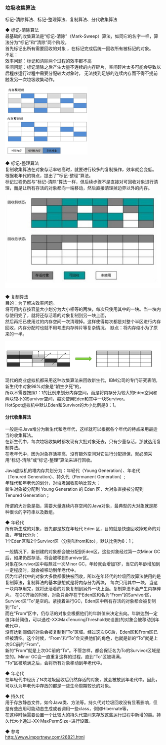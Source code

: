 ### 垃圾收集算法

标记-清除算法、标记-整理算法、复制算法、分代收集算法   

◆ 标记-清除算法  
最基础的收集算法是“标记-清除”（Mark-Sweep）算法，如同它的名字一样，算法分为“标记”和“清除”两个阶段。  
首先标记出所有需要回收的对象 ，在标记完成后统一回收所有被标记的对象。  
不足：  
效率问题：标记和清除两个过程的效率都不高  
空间问题：标记清除之后产生大量不连续的内存碎片，空间碎片太多可能会导致以后程序运行过程中需要分配较大对象时，
无法找到足够的连续内存而不得不提前触发另一次垃圾收集动作。  

![标记-清除算法](../ImageFiles/GC_001.png)  

◆ 标记-整理算法  
复制收集算法在对象存活率较高时，就要进行较多的复制操作，效率就会变低。 根据老年代的特点，提出了”标记-整理“算法。   
标记过程仍然与”标记-清除“算法一样，但后续步骤不是直接对可回收对象进行清理，而是让所有存活的对象都向一端移动，然后直接清理掉边界以外的内存。  

![标记-整理算法](../ImageFiles/GC_003.png)  
  
◆ 复制算法  
目的：为了解决效率问题。  
将可用内存按容量大小划分为大小相等的两块，每次只使用其中的一块。当一块内存使用完了，就将还存活着的对象复制到另一块上面，  
然后再把已使用过的内存空间一次清理掉。这样使得每次都是对整个半区进行内存回收，内存分配时也就不用考虑内存碎片等复杂情况。
缺点：将内存缩小为了原来的一半。  


![标记-复制算法](../ImageFiles/GC_002.png)  

现代的商业虚拟机都采用这种收集算法来回收新生代，IBM公司的专门研究表明，新生代中对象98%对象是“朝生夕死”的，  
所以不需要按照1：1的比例来划分内存空间，而是将内存分为较大的Eden空间和两块较小的Survivor空间，每次使用Eden和其中一块Survivor。  
HotSpot虚拟机中默认Eden和Survivor的大小比例是8：1。  


####  分代收集算法

一般是把Java堆分为新生代和老年代，这样就可以根据各个年代的特点采用最适当的收集算法。  
在新生代中，每次垃圾收集时都发现有大批对象死去，只有少量存活，那就选用复制算法。  
在老年代中，因为对象存活率高、没有额外空间对它进行分配担保，就必须采用“标记-清除”或“标记-整理”算法来进行回收。  



Java虚拟机的堆内存共划分为：年轻代（Young Generation）、年老代（Tenured Generation）、持久代（Permanent Generation）;    
年轻代和年老代的划分，对垃圾回收影响比较大；  
新生对象被分配到 Young Generation 的 Eden 区，大对象直接被分配到 Tenured Generation；  

所谓的大对象是指，需要大量连续内存空间的Java对象，最典型的大对象就是那种很长的字符串以及数组。  
 
◆ 年轻代  
所有新生成的对象，首先都是放在年轻代 Eden 区，目的就是快速回收掉短命的对象，年轻代分为：  
1个Eden区和2个Survivor区（分别叫from和to），默认比例为8：1；

一般情况下，新创建的对象都会被分配到Eden区，这些对象经过第一次Minor GC后，如果仍然存活，将会被移到Survivor区。  
对象在Survivor区中每熬过一次Minor GC，年龄就会增加1岁，当它的年龄增加到一定程度时，就会被移动到年老代中。   
因为年轻代中的对象大多数都很快被回收，所以在年轻代的垃圾回收算法使用的是复制算法，复制算法的基本思想就是将内存分为两块，
每次只用其中一块，当这一块内存用完，就将还活着的对象复制到另外一块上面。复制算法不会产生内存碎片。
在GC开始的时候，对象只会存在于Eden区和名为“From”的Survivor区，Survivor区“To”是空的。紧接着进行GC，Eden区中所有存活的对象都会被复制到“To”，  
而在“From”区中，仍存活的对象会根据他们的年龄值来决定去向。年龄达到一定值(年龄阈值，可以通过-XX:MaxTenuringThreshold来设置)的对象会被移动到年老代中，  
没有达到阈值的对象会被复制到“To”区域。经过这次GC后，Eden区和From区已经被清空。这个时候，“From”和“To”会交换他们的角色，也就是新的“To”就是上次GC前的“From”，  
新的“From”就是上次GC前的“To”。不管怎样，都会保证名为To的Survivor区域是空的。Minor GC会一直重复这样的过程，直到“To”区被填满，  
“To”区被填满之后，会将所有对象移动到年老代中。  

◆ 年老代  
在年轻代中经历了N次垃圾回收后仍然存活的对象，就会被放到年老代中。因此，可以认为年老代中存放的都是一些生命周期较长的对象。

◆ 持久代    
用于存放静态文件，如今Java类、方法等。持久代对垃圾回收没有显著影响，但是有些应用可能动态生成或者调用一些class，例如Hibernate等，  
在这种时候需要设置一个比较大的持久代空间来存放这些运行过程中新增的类。持久代大小通过-XX:MaxPermSize=<N>进行设置。  

◆ 参考  
http://www.importnew.com/26821.html  
